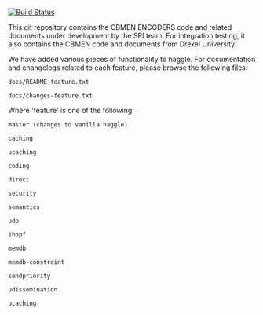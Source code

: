 [![Build Status](https://travis-ci.org/SRI-CSL/ENCODERS.svg?branch=master)](https://travis-ci.org/SRI-CSL/ENCODERS)

This git repository contains the CBMEN ENCODERS code and related
documents under development by the SRI team. For integration testing,
it also contains the CBMEN code and documents from Drexel University. 

We have added various pieces of functionality to haggle. For documentation and changelogs related to each feature, please browse the following files:

    docs/README-feature.txt

    docs/changes-feature.txt

Where 'feature' is one of the following:

    master (changes to vanilla haggle)

    caching

    ucaching

    coding

    direct

    security

    semantics

    udp

    1hopf

    memdb

    memdb-constraint

    sendpriority

    udissemination

    ucaching
